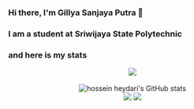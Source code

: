 ### Hi there, I'm Gillya Sanjaya Putra 👋
### I am a student at Sriwijaya State Polytechnic
### and here is my stats
<p align="center"><img src="https://www.codewars.com/users/gillsanjaya9/badges/large"/><br /><br />
  <img src="https://github-readme-stats.vercel.app/api?username=gillsanjaya9&show_icons=true&include_all_commits=true&theme=monokai" alt="hossein heydari's GitHub stats" /><br />
  <img src="https://github-readme-streak-stats.herokuapp.com/?user=gillsanjaya9&theme=monokai"/>
  <img src="https://github-readme-stats.vercel.app/api/top-langs/?username=gillsanjaya9&layout=compact&theme=monokai&langs_count=12"/><br />
</p>

<!--
**gillsanjaya9/gillsanjaya9** is a ✨ _special_ ✨ repository because its `README.md` (this file) appears on your GitHub profile.

Here are some ideas to get you started:

- 🔭 I’m currently working on ...
- 🌱 I’m currently learning ...
- 👯 I’m looking to collaborate on ...
- 🤔 I’m looking for help with ...
- 💬 Ask me about ...
- 📫 How to reach me: ...
- 😄 Pronouns: ...
- ⚡ Fun fact: ...
-->
